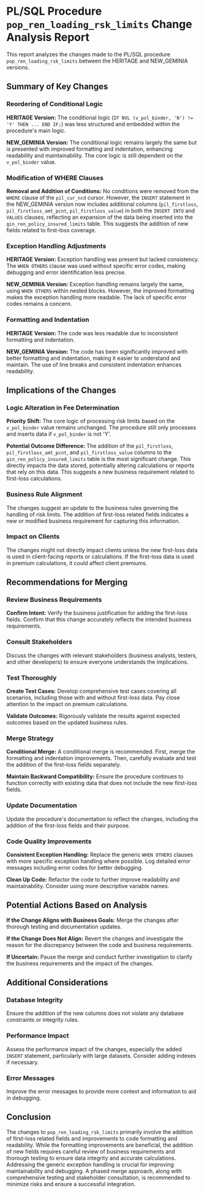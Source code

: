 # PL/SQL Procedure `pop_ren_loading_rsk_limits` Change Analysis Report

This report analyzes the changes made to the PL/SQL procedure `pop_ren_loading_rsk_limits` between the HERITAGE and NEW_GEMINIA versions.

## Summary of Key Changes

### Reordering of Conditional Logic

**HERITAGE Version:** The conditional logic (`IF NVL (v_pol_binder, 'N') != 'Y' THEN ... END IF;`) was less structured and embedded within the procedure's main logic.

**NEW_GEMINIA Version:** The conditional logic remains largely the same but is presented with improved formatting and indentation, enhancing readability and maintainability.  The core logic is still dependent on the `v_pol_binder` value.

### Modification of WHERE Clauses

**Removal and Addition of Conditions:** No conditions were removed from the `WHERE` clause of the `pil_cur_ncd` cursor. However, the `INSERT` statement in the NEW_GEMINIA version now includes additional columns (`pil_firstloss`, `pil_firstloss_amt_pcnt`, `pil_firstloss_value`) in both the `INSERT INTO` and `VALUES` clauses, reflecting an expansion of the data being inserted into the `gin_ren_policy_insured_limits` table. This suggests the addition of new fields related to first-loss coverage.

### Exception Handling Adjustments

**HERITAGE Version:** Exception handling was present but lacked consistency.  The `WHEN OTHERS` clause was used without specific error codes, making debugging and error identification less precise.

**NEW_GEMINIA Version:** Exception handling remains largely the same, using `WHEN OTHERS` within nested blocks. However, the improved formatting makes the exception handling more readable.  The lack of specific error codes remains a concern.

### Formatting and Indentation

**HERITAGE Version:** The code was less readable due to inconsistent formatting and indentation.

**NEW_GEMINIA Version:** The code has been significantly improved with better formatting and indentation, making it easier to understand and maintain.  The use of line breaks and consistent indentation enhances readability.


## Implications of the Changes

### Logic Alteration in Fee Determination

**Priority Shift:**  The core logic of processing risk limits based on the `v_pol_binder` value remains unchanged.  The procedure still only processes and inserts data if `v_pol_binder` is not 'Y'.

**Potential Outcome Difference:** The addition of the `pil_firstloss`, `pil_firstloss_amt_pcnt`, and `pil_firstloss_value` columns to the `gin_ren_policy_insured_limits` table is the most significant change. This directly impacts the data stored, potentially altering calculations or reports that rely on this data.  This suggests a new business requirement related to first-loss calculations.

### Business Rule Alignment

The changes suggest an update to the business rules governing the handling of risk limits.  The addition of first-loss related fields indicates a new or modified business requirement for capturing this information.

### Impact on Clients

The changes might not directly impact clients unless the new first-loss data is used in client-facing reports or calculations.  If the first-loss data is used in premium calculations, it could affect client premiums.

## Recommendations for Merging

### Review Business Requirements

**Confirm Intent:** Verify the business justification for adding the first-loss fields.  Confirm that this change accurately reflects the intended business requirements.

### Consult Stakeholders

Discuss the changes with relevant stakeholders (business analysts, testers, and other developers) to ensure everyone understands the implications.

### Test Thoroughly

**Create Test Cases:** Develop comprehensive test cases covering all scenarios, including those with and without first-loss data.  Pay close attention to the impact on premium calculations.

**Validate Outcomes:**  Rigorously validate the results against expected outcomes based on the updated business rules.

### Merge Strategy

**Conditional Merge:**  A conditional merge is recommended.  First, merge the formatting and indentation improvements.  Then, carefully evaluate and test the addition of the first-loss fields separately.

**Maintain Backward Compatibility:**  Ensure the procedure continues to function correctly with existing data that does not include the new first-loss fields.

### Update Documentation

Update the procedure's documentation to reflect the changes, including the addition of the first-loss fields and their purpose.

### Code Quality Improvements

**Consistent Exception Handling:** Replace the generic `WHEN OTHERS` clauses with more specific exception handling where possible.  Log detailed error messages including error codes for better debugging.

**Clean Up Code:**  Refactor the code to further improve readability and maintainability.  Consider using more descriptive variable names.


## Potential Actions Based on Analysis

**If the Change Aligns with Business Goals:** Merge the changes after thorough testing and documentation updates.

**If the Change Does Not Align:** Revert the changes and investigate the reason for the discrepancy between the code and business requirements.

**If Uncertain:**  Pause the merge and conduct further investigation to clarify the business requirements and the impact of the changes.


## Additional Considerations

### Database Integrity

Ensure the addition of the new columns does not violate any database constraints or integrity rules.

### Performance Impact

Assess the performance impact of the changes, especially the added `INSERT` statement, particularly with large datasets.  Consider adding indexes if necessary.

### Error Messages

Improve the error messages to provide more context and information to aid in debugging.


## Conclusion

The changes to `pop_ren_loading_rsk_limits` primarily involve the addition of first-loss related fields and improvements to code formatting and readability.  While the formatting improvements are beneficial, the addition of new fields requires careful review of business requirements and thorough testing to ensure data integrity and accurate calculations.  Addressing the generic exception handling is crucial for improving maintainability and debugging.  A phased merge approach, along with comprehensive testing and stakeholder consultation, is recommended to minimize risks and ensure a successful integration.
